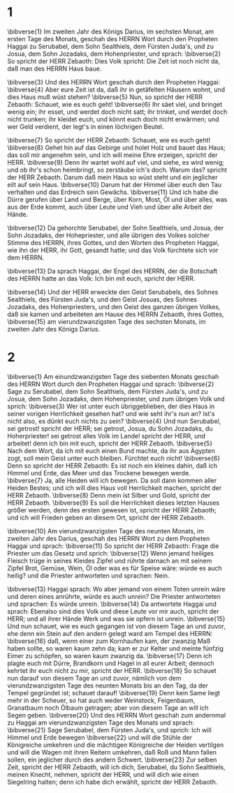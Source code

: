 # 1 
\bibverse{1} Im zweiten Jahr des Königs Darius, im sechsten Monat, am ersten Tage des Monats, geschah des HERRN Wort durch den Propheten Haggai zu Serubabel, dem Sohn Sealthiels, dem Fürsten Juda's, und zu Josua, dem Sohn Jozadaks, dem Hohenpriester, und sprach: \bibverse{2} So spricht der HERR Zebaoth: Dies Volk spricht: Die Zeit ist noch nicht da, daß man des HERRN Haus baue. 

\bibverse{3} Und des HERRN Wort geschah durch den Propheten Haggai: \bibverse{4} Aber eure Zeit ist da, daß ihr in getäfelten Häusern wohnt, und dies Haus muß wüst stehen? \bibverse{5} Nun, so spricht der HERR Zebaoth: Schauet, wie es euch geht! \bibverse{6} Ihr säet viel, und bringet wenig ein; ihr esset, und werdet doch nicht satt; ihr trinket, und werdet doch nicht trunken; ihr kleidet euch, und könnt euch doch nicht erwärmen; und wer Geld verdient, der legt's in einen löchrigen Beutel. 

\bibverse{7} So spricht der HERR Zebaoth: Schauet, wie es euch geht! \bibverse{8} Gehet hin auf das Gebirge und holet Holz und bauet das Haus; das soll mir angenehm sein, und ich will meine Ehre erzeigen, spricht der HERR. \bibverse{9} Denn ihr wartet wohl auf viel, und siehe, es wird wenig; und ob ihr's schon heimbringt, so zerstäube ich's doch. Warum das? spricht der HERR Zebaoth. Darum daß mein Haus so wüst steht und ein jeglicher eilt auf sein Haus. \bibverse{10} Darum hat der Himmel über euch den Tau verhalten und das Erdreich sein Gewächs. \bibverse{11} Und ich habe die Dürre gerufen über Land und Berge, über Korn, Most, Öl und über alles, was aus der Erde kommt, auch über Leute und Vieh und über alle Arbeit der Hände. 

\bibverse{12} Da gehorchte Serubabel, der Sohn Sealthiels, und Josua, der Sohn Jozadaks, der Hohepriester, und alle übrigen des Volkes solcher Stimme des HERRN, ihres Gottes, und den Worten des Propheten Haggai, wie ihn der HERR, ihr Gott, gesandt hatte; und das Volk fürchtete sich vor dem HERRN. 

\bibverse{13} Da sprach Haggai, der Engel des HERRN, der die Botschaft des HERRN hatte an das Volk: Ich bin mit euch, spricht der HERR. 

\bibverse{14} Und der HERR erweckte den Geist Serubabels, des Sohnes Sealthiels, des Fürsten Juda's, und den Geist Josuas, des Sohnes Jozadaks, des Hohenpriesters, und den Geist des ganzen übrigen Volkes, daß sie kamen und arbeiteten am Hause des HERRN Zebaoth, ihres Gottes, \bibverse{15} am vierundzwanzigsten Tage des sechsten Monats, im zweiten Jahr des Königs Darius. 

# 2 
\bibverse{1} Am einundzwanzigsten Tage des siebenten Monats geschah des HERRN Wort durch den Propheten Haggai und sprach: \bibverse{2} Sage zu Serubabel, dem Sohn Sealthiels, dem Fürsten Juda's, und zu Josua, dem Sohn Jozadaks, dem Hohenpriester, und zum übrigen Volk und sprich: \bibverse{3} Wer ist unter euch übriggeblieben, der dies Haus in seiner vorigen Herrlichkeit gesehen hat? und wie seht ihr's nun an? Ist's nicht also, es dünkt euch nichts zu sein? \bibverse{4} Und nun Serubabel, sei getrost! spricht der HERR; sei getrost, Josua, du Sohn Jozadaks, du Hoherpriester! sei getrost alles Volk im Lande! spricht der HERR, und arbeitet! denn ich bin mit euch, spricht der HERR Zebaoth. \bibverse{5} Nach dem Wort, da ich mit euch einen Bund machte, da ihr aus Ägypten zogt, soll mein Geist unter euch bleiben. Fürchtet euch nicht! \bibverse{6} Denn so spricht der HERR Zebaoth: Es ist noch ein kleines dahin, daß ich Himmel und Erde, das Meer und das Trockene bewegen werde. \bibverse{7} Ja, alle Heiden will ich bewegen. Da soll dann kommen aller Heiden Bestes; und ich will dies Haus voll Herrlichkeit machen, spricht der HERR Zebaoth. \bibverse{8} Denn mein ist Silber und Gold, spricht der HERR Zebaoth. \bibverse{9} Es soll die Herrlichkeit dieses letzten Hauses größer werden, denn des ersten gewesen ist, spricht der HERR Zebaoth; und ich will Frieden geben an diesem Ort, spricht der HERR Zebaoth. 

\bibverse{10} Am vierundzwanzigsten Tage des neunten Monats, im zweiten Jahr des Darius, geschah des HERRN Wort zu dem Propheten Haggai und sprach: \bibverse{11} So spricht der HERR Zebaoth: Frage die Priester um das Gesetz und sprich: \bibverse{12} Wenn jemand heiliges Fleisch trüge in seines Kleides Zipfel und rührte darnach an mit seinem Zipfel Brot, Gemüse, Wein, Öl oder was es für Speise wäre: würde es auch heilig? und die Priester antworteten und sprachen: Nein. 

\bibverse{13} Haggai sprach: Wo aber jemand von einem Toten unrein wäre und deren eines anrührte, würde es auch unrein? Die Priester antworteten und sprachen: Es würde unrein. \bibverse{14} Da antwortete Haggai und sprach: Ebenalso sind dies Volk und diese Leute vor mir auch, spricht der HERR; und all ihrer Hände Werk und was sie opfern ist unrein. \bibverse{15} Und nun schauet, wie es euch gegangen ist von diesem Tage an und zuvor, ehe denn ein Stein auf den andern gelegt ward am Tempel des HERRN: \bibverse{16} daß, wenn einer zum Kornhaufen kam, der zwanzig Maß haben sollte, so waren kaum zehn da; kam er zur Kelter und meinte fünfzig Eimer zu schöpfen, so waren kaum zwanzig da. \bibverse{17} Denn ich plagte euch mit Dürre, Brandkorn und Hagel in all eurer Arbeit; dennoch kehrtet ihr euch nicht zu mir, spricht der HERR. \bibverse{18} So schauet nun darauf von diesem Tage an und zuvor, nämlich von dem vierundzwanzigsten Tage des neunten Monats bis an den Tag, da der Tempel gegründet ist; schauet darauf! \bibverse{19} Denn kein Same liegt mehr in der Scheuer, so hat auch weder Weinstock, Feigenbaum, Granatbaum noch Ölbaum getragen; aber von diesem Tage an will ich Segen geben. \bibverse{20} Und des HERRN Wort geschah zum andernmal zu Haggai am vierundzwanzigsten Tage des Monats und sprach: \bibverse{21} Sage Serubabel, dem Fürsten Juda's, und sprich: Ich will Himmel und Erde bewegen \bibverse{22} und will die Stühle der Königreiche umkehren und die mächtigen Königreiche der Heiden vertilgen und will die Wagen mit ihren Reitern umkehren, daß Roß und Mann fallen sollen, ein jeglicher durch des andern Schwert. \bibverse{23} Zur selben Zeit, spricht der HERR Zebaoth, will ich dich, Serubabel, du Sohn Sealthiels, meinen Knecht, nehmen, spricht der HERR, und will dich wie einen Siegelring halten; denn ich habe dich erwählt, spricht der HERR Zebaoth. 